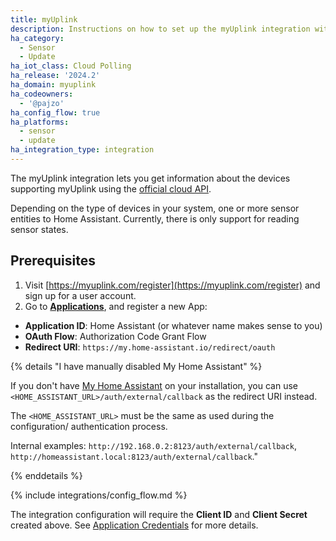 ```yaml
---
title: myUplink
description: Instructions on how to set up the myUplink integration within Home Assistant.
ha_category:
  - Sensor
  - Update
ha_iot_class: Cloud Polling
ha_release: '2024.2'
ha_domain: myuplink
ha_codeowners:
  - '@pajzo'
ha_config_flow: true
ha_platforms:
  - sensor
  - update
ha_integration_type: integration
---
```


The myUplink integration lets you get information about the devices supporting myUplink using the [official cloud API](https://dev.myuplink.com).

Depending on the type of devices in your system, one or more sensor entities to Home Assistant. Currently, there is only support for reading sensor states.

## Prerequisites

1. Visit [https://myuplink.com/register](https://myuplink.com/register) and sign up for a user account.
2. Go to [**Applications**](https://dev.myuplink.com/apps), and register a new App:

- **Application ID**: Home Assistant (or whatever name makes sense to you)
- **OAuth Flow**: Authorization Code Grant Flow
- **Redirect URI**: `https://my.home-assistant.io/redirect/oauth`


{% details "I have manually disabled My Home Assistant" %}

If you don't have [My Home Assistant](/integrations/my) on your installation,
you can use `<HOME_ASSISTANT_URL>/auth/external/callback` as the redirect URI
instead.

The `<HOME_ASSISTANT_URL>` must be the same as used during the configuration/
authentication process.

Internal examples: `http://192.168.0.2:8123/auth/external/callback`, `http://homeassistant.local:8123/auth/external/callback`." 

{% enddetails %}

{% include integrations/config_flow.md %}

The integration configuration will require the **Client ID** and **Client Secret** created above. See [Application Credentials](/integrations/application_credentials) for more details.
